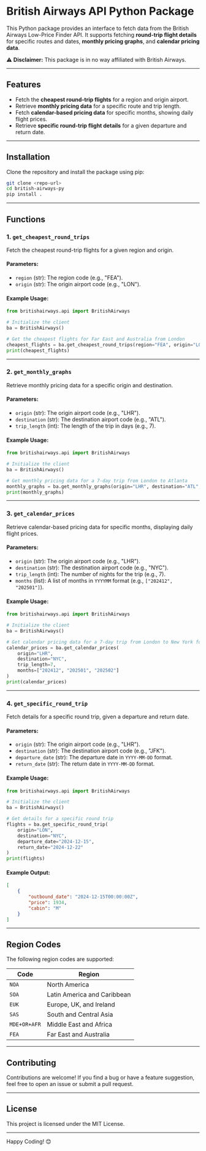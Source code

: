 # British Airways API Python Package

This Python package provides an interface to fetch data from the British Airways Low-Price Finder API. It supports fetching **round-trip flight details** for specific routes and dates, **monthly pricing graphs**, and **calendar pricing data**.

⚠️ **Disclaimer:** This package is in no way affiliated with British Airways.

---

## Features

- Fetch the **cheapest round-trip flights** for a region and origin airport.
- Retrieve **monthly pricing data** for a specific route and trip length.
- Fetch **calendar-based pricing data** for specific months, showing daily flight prices.
- Retrieve **specific round-trip flight details** for a given departure and return date.

---

## Installation

Clone the repository and install the package using pip:

```bash
git clone <repo-url>
cd british-airways-py
pip install .
```

---

## Functions

### 1. `get_cheapest_round_trips`

Fetch the cheapest round-trip flights for a given region and origin.

#### Parameters:
- `region` (str): The region code (e.g., "FEA").
- `origin` (str): The origin airport code (e.g., "LON").

#### Example Usage:
```python
from britishairways.api import BritishAirways

# Initialize the client
ba = BritishAirways()

# Get the cheapest flights for Far East and Australia from London
cheapest_flights = ba.get_cheapest_round_trips(region="FEA", origin="LON")
print(cheapest_flights)
```

---

### 2. `get_monthly_graphs`

Retrieve monthly pricing data for a specific origin and destination.

#### Parameters:
- `origin` (str): The origin airport code (e.g., "LHR").
- `destination` (str): The destination airport code (e.g., "ATL").
- `trip_length` (int): The length of the trip in days (e.g., 7).

#### Example Usage:
```python
from britishairways.api import BritishAirways

# Initialize the client
ba = BritishAirways()

# Get monthly pricing data for a 7-day trip from London to Atlanta
monthly_graphs = ba.get_monthly_graphs(origin="LHR", destination="ATL", trip_length=7)
print(monthly_graphs)
```

---

### 3. `get_calendar_prices`

Retrieve calendar-based pricing data for specific months, displaying daily flight prices.

#### Parameters:
- `origin` (str): The origin airport code (e.g., "LHR").
- `destination` (str): The destination airport code (e.g., "NYC").
- `trip_length` (int): The number of nights for the trip (e.g., 7).
- `months` (list): A list of months in `YYYYMM` format (e.g., `["202412", "202501"]`).

#### Example Usage:
```python
from britishairways.api import BritishAirways

# Initialize the client
ba = BritishAirways()

# Get calendar pricing data for a 7-day trip from London to New York for specific months
calendar_prices = ba.get_calendar_prices(
    origin="LHR",
    destination="NYC",
    trip_length=7,
    months=["202412", "202501", "202502"]
)
print(calendar_prices)
```

---

### 4. `get_specific_round_trip`

Fetch details for a specific round trip, given a departure and return date.

#### Parameters:
- `origin` (str): The origin airport code (e.g., "LHR").
- `destination` (str): The destination airport code (e.g., "JFK").
- `departure_date` (str): The departure date in `YYYY-MM-DD` format.
- `return_date` (str): The return date in `YYYY-MM-DD` format.

#### Example Usage:
```python
from britishairways.api import BritishAirways

# Initialize the client
ba = BritishAirways()

# Get details for a specific round trip
flights = ba.get_specific_round_trip(
    origin="LON",
    destination="NYC",
    departure_date="2024-12-15",
    return_date="2024-12-22"
)
print(flights)
```

#### Example Output:
```json
[
    {
        "outbound_date": "2024-12-15T00:00:00Z",
        "price": 1934,
        "cabin": "M"
    }
]
```

---

## Region Codes

The following region codes are supported:

| Code           | Region                                   |
|-----------------|-----------------------------------------|
| `NOA`          | North America                           |
| `SOA`          | Latin America and Caribbean             |
| `EUK`          | Europe, UK, and Ireland                 |
| `SAS`          | South and Central Asia                  |
| `MDE+OR+AFR`   | Middle East and Africa                  |
| `FEA`          | Far East and Australia                  |

---

## Contributing

Contributions are welcome! If you find a bug or have a feature suggestion, feel free to open an issue or submit a pull request.

---

## License

This project is licensed under the MIT License.

---

Happy Coding! 😊